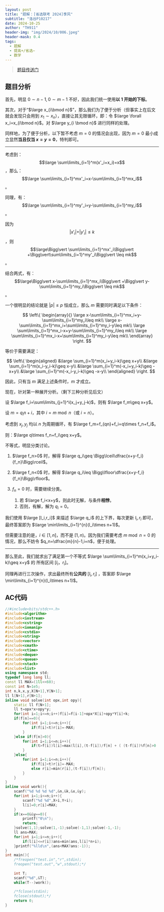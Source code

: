 ```yaml
---
layout: post
title: "题解：[省选联考 2024]季风"
subtitle: "洛谷P10217"
date: 2024-10-25
author: "TH911"
header-img: "img/2024/10/006.jpeg"
header-mask: 0.4
tags:
  - 题解
  - 提高+/省选−
  - 数学
---
```


> [题目传送门](https://www.luogu.com.cn/problem/P10217)

## 题目分析

首先，明显 $0\sim n-1,0\sim m-1$ 不好，因此我们统一使用**以 $1$ 开始的下标**。

其次，对于“$\large x_{i\bmod n}$”，那么我们为了便于分析（但事实上在后文就会发现只会用到 $x_1\sim x_n$），直接让其无限循环，即：令 $\large \forall x_i=x_{i\bmod n}$。对 $\large y_{i \bmod n}$ 进行同样的处理。

同样地，为了便于分析，以下暂不考虑 $m=0$ 的情况会出现，因为 $m=0$ 最小成立显然**当且仅当 $x=y=0$**，特判即可。

***

考虑到：$$\large \sum\limits_{i=1}^m(x'_i+x_i)=x$$，那么：$$\large \sum\limits_{i=1}^mx'_i=x-\sum\limits_{i=1}^mx_i$$。

同理，有：$$\large \sum\limits_{i=1}^my'_i=y-\sum\limits_{i=1}^my_i$$。

因为 $$\vert x'_i\vert+\vert y'_i\vert \leq k$$，则 $$\large\Bigg\vert \sum\limits_{i=1}^mx'_i\Bigg\vert +\Bigg\vert\sum\limits_{i=1}^my'_i\Bigg\vert \leq mk$$。

结合两式，有：$$\large\Bigg\vert x-\sum\limits_{i=1}^mx_i\Bigg\vert +\Bigg\vert y-\sum\limits_{i=1}^my_i\Bigg\vert \leq mk$$。

一个很明显的结论就是 $\vert p\vert \leq p$ 恒成立，那么 $m$ 需要同时满足以下条件：

$$
\left\{
\begin{array}{}
\large x-\sum\limits_{i=1}^mx_i+y-\sum\limits_{i=1}^my_i\leq mk\\
\large x-\sum\limits_{i=1}^mx_i+\sum\limits_{i=1}^my_i-y\leq mk\\
\large \sum\limits_{i=1}^mx_i-x+y-\sum\limits_{i=1}^my_i\leq mk\\
\large \sum\limits_{i=1}^mx_i-x+\sum\limits_{i=1}^my_i-y\leq mk\\
\end{array}
\right.
$$

等价于需要满足：

$$
\left\{
\begin{aligned}
&\large \sum_{i=1}^m(x_i+y_i-k)\geq x+y\\
&\large \sum_{i=1}^m(x_i-y_i-k)\geq x-y\\
&\large \sum_{i=1}^m(-x_i+y_i-k)\geq -x+y\\
&\large \sum_{i=1}^m(-x_i-y_i-k)\geq -x-y\\
\end{aligned}
\right.
$$

因此，只有当 $m$ 满足上述条件时，$m$ 才成立。

现在，针对第一种展开分析。（剩下三种分析见后文）

设 $\large f_i=\sum\limits_{j=1}^i(x_j+y_j-k)$，则有 $\large f_m\geq x+y$。

设 $m=q_in+i$，其中 $i=m\bmod n$（或 $i=n$）。

考虑到 $x_j,y_j$ 均以 $n$ 为周期循环，有 $\large f_m=f_{qn}+f_i=q\times f_n+f_i$。

则：$\large q\times f_n+f_i\geq x+y$。

不等式，明显分类讨论。

1. $\large f_n>0$ 时，解得 $\large q_i\geq \Bigg\lceil\dfrac{x+y-f_i}{f_n}\Bigg\rceil$。

2. $\large f_n<0$ 时，解得 $\large q_i\leq \Bigg\lfloor\dfrac{x+y-f_i}{f_n}\Bigg\rfloor$。
3. $f_n=0$ 时，需要继续分类。
   1. 若 $\large f_i<x+y$，则此时无解，与条件**相悖**。
   2. 否则，有解，解为 $q_i=0$。

我们使用 $\large [l_i,r_i]$ 来描述 $\large q_i$ 的上下界，每次更新 $l_i,r_i$ 即可，最终答案即为 $\large \min\limits_{i=1}^{n}(l_i\times n+1)$。

但需要注意的是，$i\in[1,n]$，而不是 $[1,n)$。因为我们需要考虑 $m\bmod n=0$ 的情况，那么不妨令 $q_n=\dfrac{m}{n}-1,i=n$，便于处理。

***

那么至此，我们就求出了满足第一个不等式 $\large \sum\limits_{i=1}^m(x_i+y_i-k)\geq x+y$ 的 所有区间 $[l_i，r_i]$。

同理再进行三次操作，求出最终所有**公共的** $[l_i,r_i]$ ，答案即 $\large \min\limits_{i=1}^{n}(l_i\times n+1)$。

## AC代码

```cpp
//#include<bits/stdc++.h>
#include<algorithm> 
#include<iostream>
#include<cstring>
#include<iomanip>
#include<cstdio>
#include<string>
#include<vector>
#include<cmath>
#include<ctime>
#include<deque>
#include<queue>
#include<stack>
#include<list>
using namespace std;
typedef long long ll;
const ll MAX=(1ll<<60);
const int N=1e5;
int n,k,x,y,X[N+1],Y[N+1];
ll l[N+1],r[N+1];
inline void solve(int opx,int opy){
	static ll f[N+1];
	ll t=opx*x+opy*y; 
	for(int i=1;i<=n;i++)f[i]=f[i-1]+opx*X[i]+opy*Y[i]+k;
	if(f[n]==0){
		for(int i=1;i<=n;i++){
			if(f[i]<t)r[i]=-MAX;
		}
	}else if(f[n]>0){
		for(int i=1;i<=n;i++){
			if(t>f[i])l[i]=max(l[i],(t-f[i])/f[n] + ( (t-f[i])%f[n]>0 ) );
		}
	}else{
		for(int i=1;i<=n;i++){
			if(f[i]<t)r[i]=-MAX;
			else r[i]=min(r[i],(t-f[i])/f[n]);
		}
	}
}
inline void work(){
	scanf("%d %d %d %d",&n,&k,&x,&y);
	for(int i=1;i<=n;i++){
		scanf("%d %d",X+i,Y+i);
		l[i]=0;r[i]=MAX;
	}
	if(x==0&&y==0){
		printf("0\n");
		return;
	}solve(1,1);solve(1,-1);solve(-1,1);solve(-1,-1);
	ll ans=MAX;
	for(int i=1;i<=n;i++){
		if(l[i]<=r[i])ans=min(ans,l[i]*n+i);
	}printf("%lld\n",(ans<MAX?ans:-1));
}
int main(){
	/*freopen("test.in","r",stdin);
	freopen("test.out","w",stdout);*/
	
	int T;
	scanf("%d",&T);
	while(T--)work();
	
	/*fclose(stdin); 
	fclose(stdout);*/
	return 0;
}
```
